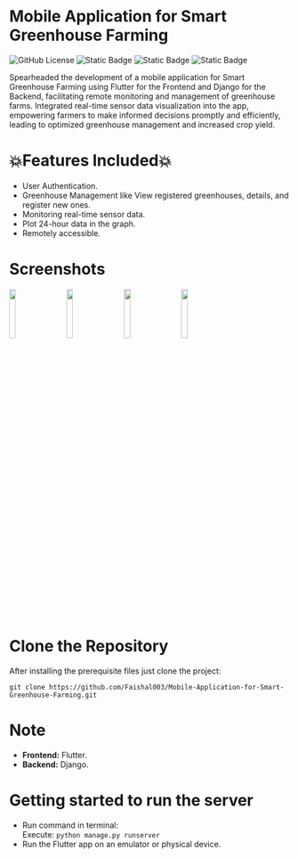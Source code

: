 # Mobile Application for Smart Greenhouse Farming

![GitHub License](https://img.shields.io/github/license/Faishal003/Mobile-Application-for-Smart-Greenhouse-Farming?color=deepgreen) ![Static Badge](https://img.shields.io/badge/python-3.10-deepgreen?link=https%3A%2F%2Fwww.python.org%2Fdownloads%2Frelease%2Fpython-3100%2F) ![Static Badge](https://img.shields.io/badge/django-5.0-deepgreen) ![Static Badge](https://img.shields.io/badge/flutter-3.13.9-deepgreen)


Spearheaded the development of a mobile application for Smart Greenhouse Farming using Flutter for the Frontend and Django for the Backend, facilitating remote monitoring and management of greenhouse farms. Integrated real-time sensor data visualization into the app, empowering farmers to make informed decisions
promptly and efficiently, leading to optimized greenhouse management and increased crop yield.

 # 💥Features Included💥
 * User Authentication.
 * Greenhouse Management like View registered greenhouses, details, and register new ones.
 * Monitoring real-time sensor data.
 * Plot 24-hour data in the graph.
 * Remotely accessible.
# Screenshots

<p float="left">
  <img src="https://github.com/Faishal003/Mobile-Application-for-Smart-Greenhouse-Farming/assets/73869161/309be72a-2f15-4c98-a9b7-ecd221f3ccc9" width="15%" />
 &nbsp;&nbsp;&nbsp;&nbsp;&nbsp;
  <img src="https://github.com/Faishal003/Mobile-Application-for-Smart-Greenhouse-Farming/assets/73869161/913ad4f7-8fc0-4ae1-8686-dbd1ac2ba1a8" width="15%" />
 &nbsp;&nbsp;&nbsp;&nbsp;&nbsp;
  <img src="https://github.com/Faishal003/Mobile-Application-for-Smart-Greenhouse-Farming/assets/73869161/29967bd4-4f41-4392-8879-8078dac55105" width="15%" />
 &nbsp;&nbsp;&nbsp;&nbsp;&nbsp;
  <img src="https://github.com/Faishal003/Mobile-Application-for-Smart-Greenhouse-Farming/assets/73869161/6cb96cf4-4fa7-4bae-b3cf-b31307f36c2d" width="15%" />
</p>

# Clone the Repository
After installing the prerequisite files just clone the project:<br>
```
git clone https://github.com/Faishal003/Mobile-Application-for-Smart-Greenhouse-Farming.git

```
# Note
* **Frontend:** Flutter.
* **Backend:** Django.

# Getting started to run the server
* Run command in terminal:<br>
Execute: `python manage.py runserver`<br>
* Run the Flutter app on an emulator or physical device.
